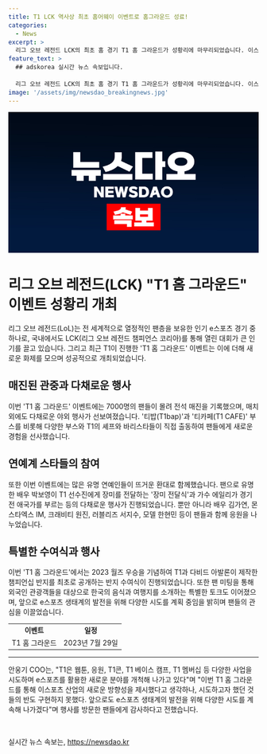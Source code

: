```yaml
---
title: T1 LCK 역사상 최초 홈어웨이 이벤트로 홈그라운드 성료!
categories:
  - News
excerpt: >
  리그 오브 레전드 LCK의 최초 홈 경기 T1 홈 그라운드가 성황리에 마무리되었습니다. 이스포츠 구단 T1은 29일 고양 소노 아레나에서 KT와의 치열한 경기를 펼쳤는데, 팬들의 열정적인 응원 속에 전석 매진을 기록했습니다. 박보영, 에일리 등 많은 유명인과 함께한 행사는 장미 전달식, 애국가 부르기 등으로 화제였습니다. 또한 T1과 다비드 아발론이 제작한 챔피언십 반지의 공개식과 팬 미팅 등으로 팬들과의 소통이 이뤄졌습니다. T1 COO는 이를 통해 e스포츠의 새로운 방향성을 제시하며 앞으로도 다양한 시도를 펼칠 것이라고 밝혔습니다. (단어 수: 134)
feature_text: >
  ## adskorea 실시간 뉴스 속보입니다.

  리그 오브 레전드 LCK의 최초 홈 경기 T1 홈 그라운드가 성황리에 마무리되었습니다. 이스포츠 구단 T1은 29일 고양 소노 아레나에서 KT와의 치열한 경기를 펼쳤는데, 팬들의 열정적인 응원 속에 전석 매진을 기록했습니다. 박보영, 에일리 등 많은 유명인과 함께한 행사는 장미 전달식, 애국가 부르기 등으로 화제였습니다. 또한 T1과 다비드 아발론이 제작한 챔피언십 반지의 공개식과 팬 미팅 등으로 팬들과의 소통이 이뤄졌습니다. T1 COO는 이를 통해 e스포츠의 새로운 방향성을 제시하며 앞으로도 다양한 시도를 펼칠 것이라고 밝혔습니다. (단어 수: 134)
image: '/assets/img/newsdao_breakingnews.jpg'
---
```


<p><img src="/assets/img/newsdao_breakingnews.jpg" alt="adskorea 속보" /></p>

<h1>리그 오브 레전드(LCK) "T1 홈 그라운드" 이벤트 성황리 개최</h1>

<p data-ke-size="size16">리그 오브 레전드(LoL)는 전 세계적으로 열정적인 팬층을 보유한 인기 e스포츠 경기 중 하나로, 국내에서도 LCK(리그 오브 레전드 챔피언스 코리아)를 통해 열린 대회가 큰 인기를 끌고 있습니다. 그리고 최근 T1이 진행한 'T1 홈 그라운드' 이벤트는 이에 더해 새로운 화제를 모으며 성공적으로 개최되었습니다. </p>

<h2 data-ke-size="size26">매진된 관중과 다채로운 행사</h2>

<p data-ke-size="size16">이번 'T1 홈 그라운드' 이벤트에는 7000명의 팬들이 몰려 전석 매진을 기록했으며, 매치 외에도 다채로운 야외 행사가 선보여졌습니다. '티밥(T1bap)'과 '티카페(T1 CAFE)' 부스를 비롯해 다양한 부스와 T1의 셰프와 바리스타들이 직접 출동하여 팬들에게 새로운 경험을 선사했습니다.</p>

<h2 data-ke-size="size26">연예계 스타들의 참여</h2>

<p data-ke-size="size16">또한 이번 이벤트에는 많은 유명 연예인들이 뜨거운 환대로 함께했습니다. 팬으로 유명한 배우 박보영이 T1 선수진에게 장미를 전달하는 '장미 전달식'과 가수 에일리가 경기 전 애국가를 부르는 등의 다채로운 행사가 진행되었습니다. 뿐만 아니라 배우 김가연, 몬스타엑스 IM, 크래비티 원진, 러블리즈 서지수, 모델 한현민 등이 팬들과 함께 응원을 나누었습니다. </p>

<h2 data-ke-size="size26">특별한 수여식과 행사</h2>

<p data-ke-size="size16">이번 'T1 홈 그라운드'에서는 2023 월즈 우승을 기념하여 T1과 다비드 아발론이 제작한 챔피언십 반지를 최초로 공개하는 반지 수여식이 진행되었습니다. 또한 팬 미팅을 통해 외국인 관광객들을 대상으로 한국의 음식과 여행지를 소개하는 특별한 토크도 이어졌으며, 앞으로 e스포츠 생태계의 발전을 위해 다양한 시도를 계획 중임을 밝히며 팬들의 관심을 이끌었습니다.</p>

<table>
  <tr>
    <td style="text-align: center; height: 17px;"><b>이벤트</b></td>
    <td style="text-align: center; height: 17px;"><b>일정</b></td>
  </tr>
  <tr>
    <td style="text-align: center;">T1 홈 그라운드</td>
    <td style="text-align: center;">2023년 7월 29일</td>
  </tr>
</table>

<hr>

<p data-ke-size="size16">안웅기 COO는, "T1은 웹툰, 응원, T1콘, T1 베이스 캠프, T1 멤버십 등 다양한 사업을 시도하며 e스포츠를 활용한 새로운 분야를 개척해 나가고 있다"며 "이번 T1 홈 그라운드를 통해 이스포츠 산업의 새로운 방향성을 제시했다고 생각하나, 시도하고자 했던 것들의 반도 구현하지 못했다. 앞으로도 e스포츠 생태계의 발전을 위해 다양한 시도를 계속해 나가겠다"며 행사를 방문한 팬들에게 감사하다고 전했습니다.</p>

<p data-ke-size="size16">&nbsp;</p>
실시간 뉴스 속보는, <a href="https://newsdao.kr" rel="dofollow">https://newsdao.kr</a>


